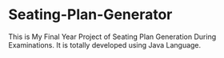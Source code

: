 # Seating-Plan-Generator

This is My Final Year Project of Seating Plan Generation During Examinations. It is totally developed using Java Language.
































